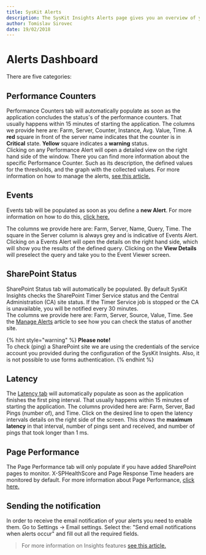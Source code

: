 ```yaml
---
title: SysKit Alerts
description: The SysKit Insights Alerts page gives you an overview of your alerts.
author: Tomislav Sirovec
date: 19/02/2018
---
```


# Alerts Dashboard

 There are five categories:

## Performance Counters

Performance Counters tab will automatically populate as soon as the application concludes the status's of the performance counters. That usually happens within 15 minutes of starting the application. The columns we provide here are: Farm, Server, Counter, Instance, Avg. Value, Time. A **red** square in front of the server name indicates that the counter is in **Critical** state. **Yellow** square indicates a **warning** status.  
Clicking on any Performance Alert will open a detailed view on the right hand side of the window. There you can find more information about the specific Performance Counter. Such as its description, the defined values for the thresholds, and the graph with the collected values. For more information on how to manage the alerts, [see this article.](../how-to/manage-alerts.md)

## Events

Events tab will be populated as soon as you define a **new Alert**. For more information on how to do this, [click here.](../how-to/manage-alerts.md)

The columns we provide here are: Farm, Server, Name, Query, Time. The square in the Server column is always grey and is indicative of Events Alert. Clicking on a Events Alert will open the details on the right hand side, which will show you the results of the defined query. Clicking on the **View Details** will preselect the query and take you to the Event Viewer screen.

## SharePoint Status

SharePoint Status tab will automatically be populated. By default SysKit Insights checks the SharePoint Timer Service status and the Central Administration \(CA\) site status. If the Timer Service job is stopped or the CA is unavailable, you will be notified every 30 minutes.  
The columns we provide here are: Farm, Server, Source, Value, Time. See the [Manage Alerts](../how-to/manage-alerts.md) article to see how you can check the status of another site.

{% hint style="warning" %}
**Please note!**   
To check \(ping\) a SharePoint site we are using the credentials of the service account you provided during the configuration of the SysKit Insights. Also, it is not possible to use forms authentication.
{% endhint %}



## Latency

The [Latency tab](latency-screen.md) will automatically populate as soon as the application finishes the first ping interval. That usually happens within 15 minutes of starting the application. The columns provided here are: Farm, Server, Bad Pings \(number of\), and Time. Click on the desired line to open the latency intervals details on the right side of the screen. This shows the **maximum latency** in that interval, number of pings sent and received, and number of pings that took longer than 1 ms.

## Page Performance

The Page Performance tab will only populate if you have added SharePoint pages to monitor. X-SPHealthScore and Page Response Time headers are monitored by default. For more information about Page Performance, [click here.](page-performance-screen.md)

## Sending the notification

In order to receive the email notification of your alerts you need to enable them. Go to Settings -&gt; Email settings. Select the: "Send email notifications when alerts occur" and fill out all the required fields.

> For more information on Insights features [see this article.](https://www.syskit.com/products/insights/features/intelligent-alerting/)

